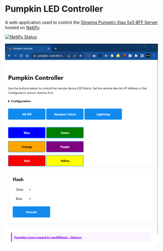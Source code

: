 # Pumpkin LED Controller

A web application used to control the [Glowing Pumpkin Xiao 5x5 BFF Server](https://github.com/johnwargo/glowing-pumpkin-xiao-bff-server) hosted on [Netlify](https://pumpkin-controller.netlify.app/).

[![Netlify Status](https://api.netlify.com/api/v1/badges/b40f241d-5b8f-4a1c-a946-53b37a99a23b/deploy-status)](https://app.netlify.com/sites/pumpkin-controller/deploys)

![](images/image-01.png)
